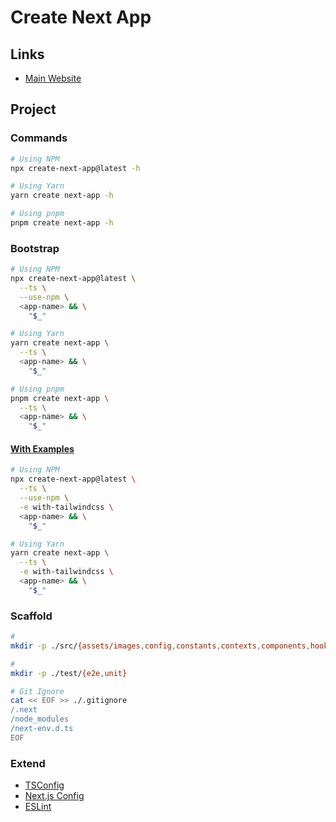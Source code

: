 # Create Next App

<!--
https://github.com/hackability-dev/space.hackability.it
-->

<!--
Scaffold

https://github.com/vercel/platforms
https://github.com/sadmann7/skateshop
https://github.com/makeplane/plane
https://github.com/juliusmarminge/acme-corp

https://github.com/unkeyed/unkey
https://github.com/ixahmedxi/noodle
https://github.com/chronark/highstorm
https://github.com/BloopAI/bloop
https://github.com/openstatusHQ/openstatus
-->

## Links

- [Main Website](https://nextjs.org/docs/api-reference/create-next-app)

## Project

### Commands

```sh
# Using NPM
npx create-next-app@latest -h

# Using Yarn
yarn create next-app -h

# Using pnpm
pnpm create next-app -h
```

### Bootstrap

```sh
# Using NPM
npx create-next-app@latest \
  --ts \
  --use-npm \
  <app-name> && \
    "$_"

# Using Yarn
yarn create next-app \
  --ts \
  <app-name> && \
    "$_"

# Using pnpm
pnpm create next-app \
  --ts \
  <app-name> && \
    "$_"
```

#### [With Examples](https://github.com/vercel/next.js/tree/canary/examples)

```sh
# Using NPM
npx create-next-app@latest \
  --ts \
  --use-npm \
  -e with-tailwindcss \
  <app-name> && \
    "$_"

# Using Yarn
yarn create next-app \
  --ts \
  -e with-tailwindcss \
  <app-name> && \
    "$_"
```

### Scaffold

```sh
#
mkdir -p ./src/{assets/images,config,constants,contexts,components,hooks,layouts,lib,types,utils}

#
mkdir -p ./test/{e2e,unit}

# Git Ignore
cat << EOF >> ./.gitignore
/.next
/node_modules
/next-env.d.ts
EOF
```

### Extend

- [TSConfig](/next.js/extend/tsconfig.md)
- [Next.js Config](/next.js/extend/config.md)
- [ESLint](/next.js/extend/eslint.md)

<!-- ### Components

```sh
touch ./src/components/Page/{index,Header,Footer}.tsx
touch ./src/components/Button/index.tsx
``` -->

<!-- ### Special Pages

```sh
touch ./src/pages/404.tsx
``` -->

<!-- ###

```sh
touch ./src/pages/__middleware.ts
touch ./src/pages/_document.tsx
``` -->

<!--
# ESLint Ignore
echo '/.next' >> ./.eslintignore
-->

